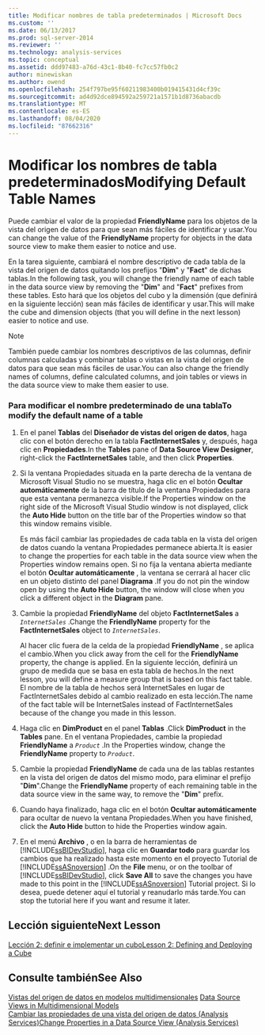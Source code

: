 ```yaml
---
title: Modificar nombres de tabla predeterminados | Microsoft Docs
ms.custom: ''
ms.date: 06/13/2017
ms.prod: sql-server-2014
ms.reviewer: ''
ms.technology: analysis-services
ms.topic: conceptual
ms.assetid: ddd97483-a76d-43c1-8b40-fc7cc57fb0c2
author: minewiskan
ms.author: owend
ms.openlocfilehash: 254f797be95f60211983400b019415431d4cf39c
ms.sourcegitcommit: ad4d92dce894592a259721a1571b1d8736abacdb
ms.translationtype: MT
ms.contentlocale: es-ES
ms.lasthandoff: 08/04/2020
ms.locfileid: "87662316"
---
```

# <a name="modifying-default-table-names"></a><span data-ttu-id="8229d-102">Modificar los nombres de tabla predeterminados</span><span class="sxs-lookup"><span data-stu-id="8229d-102">Modifying Default Table Names</span></span>
  <span data-ttu-id="8229d-103">Puede cambiar el valor de la propiedad **FriendlyName** para los objetos de la vista del origen de datos para que sean más fáciles de identificar y usar.</span><span class="sxs-lookup"><span data-stu-id="8229d-103">You can change the value of the **FriendlyName** property for objects in the data source view to make them easier to notice and use.</span></span>  
  
 <span data-ttu-id="8229d-104">En la tarea siguiente, cambiará el nombre descriptivo de cada tabla de la vista del origen de datos quitando los prefijos "**Dim**" y "**Fact**" de dichas tablas.</span><span class="sxs-lookup"><span data-stu-id="8229d-104">In the following task, you will change the friendly name of each table in the data source view by removing the "**Dim**" and "**Fact**" prefixes from these tables.</span></span> <span data-ttu-id="8229d-105">Esto hará que los objetos del cubo y la dimensión (que definirá en la siguiente lección) sean más fáciles de identificar y usar.</span><span class="sxs-lookup"><span data-stu-id="8229d-105">This will make the cube and dimension objects (that you will define in the next lesson) easier to notice and use.</span></span>  
  
> [!NOTE]  
>  <span data-ttu-id="8229d-106">También puede cambiar los nombres descriptivos de las columnas, definir columnas calculadas y combinar tablas o vistas en la vista del origen de datos para que sean más fáciles de usar.</span><span class="sxs-lookup"><span data-stu-id="8229d-106">You can also change the friendly names of columns, define calculated columns, and join tables or views in the data source view to make them easier to use.</span></span>  
  
### <a name="to-modify-the-default-name-of-a-table"></a><span data-ttu-id="8229d-107">Para modificar el nombre predeterminado de una tabla</span><span class="sxs-lookup"><span data-stu-id="8229d-107">To modify the default name of a table</span></span>  
  
1.  <span data-ttu-id="8229d-108">En el panel **Tablas** del **Diseñador de vistas del origen de datos**, haga clic con el botón derecho en la tabla **FactInternetSales** y, después, haga clic en **Propiedades**.</span><span class="sxs-lookup"><span data-stu-id="8229d-108">In the **Tables** pane of **Data Source View Designer**, right-click the **FactInternetSales** table, and then click **Properties**.</span></span>  
  
2.  <span data-ttu-id="8229d-109">Si la ventana Propiedades situada en la parte derecha de la ventana de Microsoft Visual Studio no se muestra, haga clic en el botón **Ocultar automáticamente** de la barra de título de la ventana Propiedades para que esta ventana permanezca visible.</span><span class="sxs-lookup"><span data-stu-id="8229d-109">If the Properties window on the right side of the Microsoft Visual Studio window is not displayed, click the **Auto Hide** button on the title bar of the Properties window so that this window remains visible.</span></span>  
  
     <span data-ttu-id="8229d-110">Es más fácil cambiar las propiedades de cada tabla en la vista del origen de datos cuando la ventana Propiedades permanece abierta.</span><span class="sxs-lookup"><span data-stu-id="8229d-110">It is easier to change the properties for each table in the data source view when the Properties window remains open.</span></span> <span data-ttu-id="8229d-111">Si no fija la ventana abierta mediante el botón **Ocultar automáticamente** , la ventana se cerrará al hacer clic en un objeto distinto del panel **Diagrama** .</span><span class="sxs-lookup"><span data-stu-id="8229d-111">If you do not pin the window open by using the **Auto Hide** button, the window will close when you click a different object in the **Diagram** pane.</span></span>  
  
3.  <span data-ttu-id="8229d-112">Cambie la propiedad **FriendlyName** del objeto **FactInternetSales** a *`InternetSales`* .</span><span class="sxs-lookup"><span data-stu-id="8229d-112">Change the **FriendlyName** property for the **FactInternetSales** object to *`InternetSales`*.</span></span>  
  
     <span data-ttu-id="8229d-113">Al hacer clic fuera de la celda de la propiedad **FriendlyName** , se aplica el cambio.</span><span class="sxs-lookup"><span data-stu-id="8229d-113">When you click away from the cell for the **FriendlyName** property, the change is applied.</span></span> <span data-ttu-id="8229d-114">En la siguiente lección, definirá un grupo de medida que se basa en esta tabla de hechos.</span><span class="sxs-lookup"><span data-stu-id="8229d-114">In the next lesson, you will define a measure group that is based on this fact table.</span></span> <span data-ttu-id="8229d-115">El nombre de la tabla de hechos será InternetSales en lugar de FactInternetSales debido al cambio realizado en esta lección.</span><span class="sxs-lookup"><span data-stu-id="8229d-115">The name of the fact table will be InternetSales instead of FactInternetSales because of the change you made in this lesson.</span></span>  
  
4.  <span data-ttu-id="8229d-116">Haga clic en **DimProduct** en el panel **Tablas** .</span><span class="sxs-lookup"><span data-stu-id="8229d-116">Click **DimProduct** in the **Tables** pane.</span></span> <span data-ttu-id="8229d-117">En el ventana Propiedades, cambie la propiedad **FriendlyName** a *`Product`* .</span><span class="sxs-lookup"><span data-stu-id="8229d-117">In the Properties window, change the **FriendlyName** property to *`Product`*.</span></span>  
  
5.  <span data-ttu-id="8229d-118">Cambie la propiedad **FriendlyName** de cada una de las tablas restantes en la vista del origen de datos del mismo modo, para eliminar el prefijo "**Dim**".</span><span class="sxs-lookup"><span data-stu-id="8229d-118">Change the **FriendlyName** property of each remaining table in the data source view in the same way, to remove the "**Dim**" prefix.</span></span>  
  
6.  <span data-ttu-id="8229d-119">Cuando haya finalizado, haga clic en el botón **Ocultar automáticamente** para ocultar de nuevo la ventana Propiedades.</span><span class="sxs-lookup"><span data-stu-id="8229d-119">When you have finished, click the **Auto Hide** button to hide the Properties window again.</span></span>  
  
7.  <span data-ttu-id="8229d-120">En el menú **Archivo** , o en la barra de herramientas de [!INCLUDE[ssBIDevStudio](../includes/ssbidevstudio-md.md)], haga clic en **Guardar todo** para guardar los cambios que ha realizado hasta este momento en el proyecto Tutorial de [!INCLUDE[ssASnoversion](../includes/ssasnoversion-md.md)] .</span><span class="sxs-lookup"><span data-stu-id="8229d-120">On the **File** menu, or on the toolbar of [!INCLUDE[ssBIDevStudio](../includes/ssbidevstudio-md.md)], click **Save All** to save the changes you have made to this point in the [!INCLUDE[ssASnoversion](../includes/ssasnoversion-md.md)] Tutorial project.</span></span> <span data-ttu-id="8229d-121">Si lo desea, puede detener aquí el tutorial y reanudarlo más tarde.</span><span class="sxs-lookup"><span data-stu-id="8229d-121">You can stop the tutorial here if you want and resume it later.</span></span>  
  
## <a name="next-lesson"></a><span data-ttu-id="8229d-122">Lección siguiente</span><span class="sxs-lookup"><span data-stu-id="8229d-122">Next Lesson</span></span>  
 [<span data-ttu-id="8229d-123">Lección 2: definir e implementar un cubo</span><span class="sxs-lookup"><span data-stu-id="8229d-123">Lesson 2: Defining and Deploying a Cube</span></span>](lesson-2-defining-and-deploying-a-cube.md)  
  
## <a name="see-also"></a><span data-ttu-id="8229d-124">Consulte también</span><span class="sxs-lookup"><span data-stu-id="8229d-124">See Also</span></span>  
 <span data-ttu-id="8229d-125">[Vistas del origen de datos en modelos multidimensionales](multidimensional-models/data-source-views-in-multidimensional-models.md) </span><span class="sxs-lookup"><span data-stu-id="8229d-125">[Data Source Views in Multidimensional Models](multidimensional-models/data-source-views-in-multidimensional-models.md) </span></span>  
 [<span data-ttu-id="8229d-126">Cambiar las propiedades de una vista del origen de datos &#40;Analysis Services&#41;</span><span class="sxs-lookup"><span data-stu-id="8229d-126">Change Properties in a Data Source View &#40;Analysis Services&#41;</span></span>](multidimensional-models/change-properties-in-a-data-source-view-analysis-services.md)  
  
  
